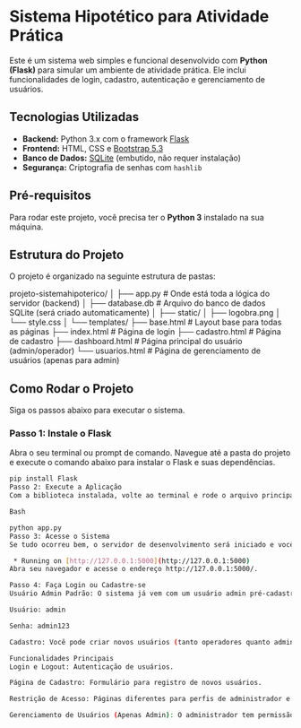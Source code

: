 # Sistema Hipotético para Atividade Prática

Este é um sistema web simples e funcional desenvolvido com **Python (Flask)** para simular um ambiente de atividade prática. Ele inclui funcionalidades de login, cadastro, autenticação e gerenciamento de usuários.

## Tecnologias Utilizadas

* **Backend:** Python 3.x com o framework [Flask](https://flask.palletsprojects.com/)
* **Frontend:** HTML, CSS e [Bootstrap 5.3](https://getbootstrap.com/)
* **Banco de Dados:** [SQLite](https://www.sqlite.org/index.html) (embutido, não requer instalação)
* **Segurança:** Criptografia de senhas com `hashlib`

## Pré-requisitos

Para rodar este projeto, você precisa ter o **Python 3** instalado na sua máquina.

## Estrutura do Projeto

O projeto é organizado na seguinte estrutura de pastas:

projeto-sistemahipoterico/
│
├── app.py           # Onde está toda a lógica do servidor (backend)
│
├── database.db      # Arquivo do banco de dados SQLite (será criado automaticamente)
│
├── static/
│   ├── logobra.png
│   └── style.css
│
└── templates/
├── base.html        # Layout base para todas as páginas
├── index.html       # Página de login
├── cadastro.html    # Página de cadastro
├── dashboard.html   # Página principal do usuário (admin/operador)
└── usuarios.html    # Página de gerenciamento de usuários (apenas para admin)


## Como Rodar o Projeto

Siga os passos abaixo para executar o sistema.

### Passo 1: Instale o Flask

Abra o seu terminal ou prompt de comando. Navegue até a pasta do projeto e execute o comando abaixo para instalar o Flask e suas dependências.

```sh
pip install Flask
Passo 2: Execute a Aplicação
Com a biblioteca instalada, volte ao terminal e rode o arquivo principal da aplicação.

Bash

python app.py
Passo 3: Acesse o Sistema
Se tudo ocorreu bem, o servidor de desenvolvimento será iniciado e você verá uma mensagem similar a esta no terminal:

 * Running on [http://127.0.0.1:5000](http://127.0.0.1:5000)
Abra seu navegador e acesse o endereço http://127.0.0.1:5000/.

Passo 4: Faça Login ou Cadastre-se
Usuário Admin Padrão: O sistema já vem com um usuário admin pré-cadastrado para facilitar os testes.

Usuário: admin

Senha: admin123

Cadastro: Você pode criar novos usuários (tanto operadores quanto administradores) usando o link "Não tenho cadastro" na página de login.

Funcionalidades Principais
Login e Logout: Autenticação de usuários.

Página de Cadastro: Formulário para registro de novos usuários.

Restrição de Acesso: Páginas diferentes para perfis de administrador e operador.

Gerenciamento de Usuários (Apenas Admin): O administrador tem permissão para visualizar e excluir outros usuários do sistema.
